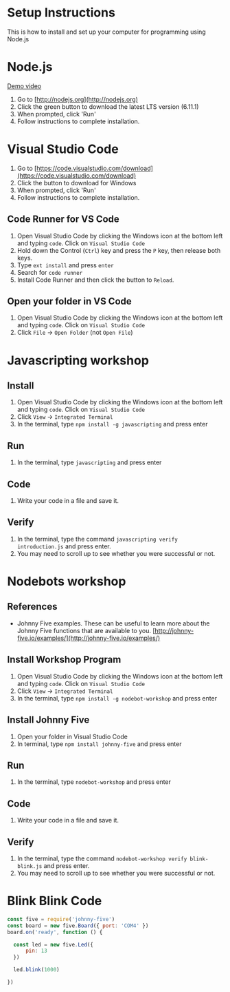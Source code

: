 Setup Instructions
====

This is how to install and set up your computer for programming using Node.js

# Node.js
[Demo video](https://www.youtube.com/watch?v=GpRRtF3OKWs&list=PLnPkMlQGVnlLf8Luf6UJq29w4TB8Jfyxm)
1. Go to [http://nodejs.org](http://nodejs.org)
2. Click the green button to download the latest LTS version (6.11.1)
3. When prompted, click 'Run'
4. Follow instructions to complete installation.

# Visual Studio Code
1. Go to [https://code.visualstudio.com/download](https://code.visualstudio.com/download)
2. Click the button to download for Windows
3. When prompted, click 'Run'
4. Follow instructions to complete installation.

## Code Runner for VS Code
1. Open Visual Studio Code by clicking the Windows icon at the bottom left and typing `code`. Click on `Visual Studio Code`
2. Hold down the Control (`Ctrl`) key and press the `P` key, then release both keys.
3. Type `ext install` and press `enter`
4. Search for `code runner`
5. Install Code Runner and then click the button to `Reload`.

## Open your folder in VS Code
1. Open Visual Studio Code by clicking the Windows icon at the bottom left and typing `code`. Click on `Visual Studio Code`
2. Click `File` -> `Open Folder` (not `Open File`)

# Javascripting workshop
## Install
1. Open Visual Studio Code by clicking the Windows icon at the bottom left and typing `code`. Click on `Visual Studio Code`
2. Click `View` -> `Integrated Terminal`
3. In the terminal, type `npm install -g javascripting` and press enter

## Run
1. In the terminal, type `javascripting` and press enter

## Code
1. Write your code in a file and save it.

## Verify
1. In the terminal, type the command `javascripting verify introduction.js` and press enter.
2. You may need to scroll up to see whether you were successful or not.

# Nodebots workshop
## References
* Johnny Five examples. These can be useful to learn more about the Johnny Five functions that are available to you. [http://johnny-five.io/examples/](http://johnny-five.io/examples/)

## Install Workshop Program
1. Open Visual Studio Code by clicking the Windows icon at the bottom left and typing `code`. Click on `Visual Studio Code`
2. Click `View` -> `Integrated Terminal`
3. In the terminal, type `npm install -g nodebot-workshop` and press enter

## Install Johnny Five
1. Open your folder in Visual Studio Code
2. In terminal, type `npm install johnny-five` and press enter

## Run
1. In the terminal, type `nodebot-workshop` and press enter

## Code
1. Write your code in a file and save it.

## Verify
1. In the terminal, type the command `nodebot-workshop verify blink-blink.js` and press enter.
2. You may need to scroll up to see whether you were successful or not.



# Blink Blink Code
```javascript
const five = require('johnny-five')
const board = new five.Board({ port: 'COM4' })
board.on('ready', function () {

  const led = new five.Led({
      pin: 13
  })

  led.blink(1000)

})
```
